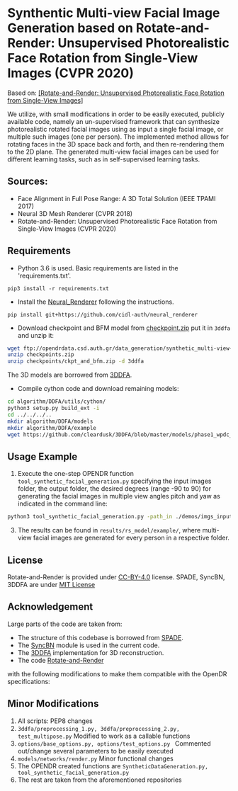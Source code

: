 # Synthentic Multi-view Facial Image Generation based on Rotate-and-Render: Unsupervised Photorealistic Face Rotation from Single-View Images (CVPR 2020)

Based on: [[Rotate-and-Render: Unsupervised Photorealistic Face Rotation from Single-View Images]](https://arxiv.org/abs/2003.08124)

We utilize, with small modifications in order to be easily executed, publicly available code, namely an un-supervised framework that can synthesize photorealistic rotated facial images using as input  a single facial image, or multiple such images (one per person).
The implemented method allows for rotating faces in the 3D space back and forth, and then re-rendering them to the 2D plane.
The generated multi-view facial images can be used for different learning tasks, such as in self-supervised learning tasks.

## Sources:
* Face Alignment in Full Pose Range: A 3D Total Solution (IEEE TPAMI 2017)
* Neural 3D Mesh Renderer (CVPR 2018)
* Rotate-and-Render: Unsupervised Photorealistic Face Rotation from Single-View Images (CVPR 2020)

## Requirements
* Python 3.6 is used. Basic requirements are listed in the 'requirements.txt'.

```
pip3 install -r requirements.txt
```
* Install the [Neural_Renderer](https://github.com/daniilidis-group/neural_renderer) following the instructions.
```
pip install git+https://github.com/cidl-auth/neural_renderer
```

* Download checkpoint and BFM model from [checkpoint.zip](ftp://opendrdata.csd.auth.gr/data_generation/synthetic_multi-view-facial-generator/ckpt_and_bfm.zip) put it in ```3ddfa``` and unzip it:
```bash
wget ftp://opendrdata.csd.auth.gr/data_generation/synthetic_multi-view-facial-generator/checkpoints.zip
unzip checkpoints.zip
unzip checkpoints/ckpt_and_bfm.zip -d 3ddfa
```
The 3D models are borrowed from [3DDFA](https://github.com/cleardusk/3DDFA).

* Compile cython code and download remaining models:
```bash
cd algorithm/DDFA/utils/cython/
python3 setup.py build_ext -i
cd ../../../..
mkdir algorithm/DDFA/models
mkdir algorithm/DDFA/example
wget https://github.com/cleardusk/3DDFA/blob/master/models/phase1_wpdc_vdc.pth.tar?raw=true -O algorithm/DDFA/models/phase1_wpdc_vdc.pth.tar
```

## Usage Example

1.	Execute the one-step OPENDR function ```tool_synthetic_facial_generation.py``` specifying the input images folder, the output folder, the desired degrees (range -90 to 90) for generating the facial images in multiple view angles pitch and yaw as indicated in the command line: 
```sh
python3 tool_synthetic_facial_generation.py -path_in ./demos/imgs_input/ -path_3ddfa ./algorithm/DDFA/ -save_path ./results -val_yaw 10, 40 -val_pitch 10, 30 -device cuda
```

3. The results can be found in ```results/rs_model/example/```, where multi-view facial images are generated for every person in a respective folder.


## License 
Rotate-and-Render is provided under [CC-BY-4.0](https://github.com/Hangz-nju-cuhk/Rotate-and-Render/blob/master/LICENSE) license.
SPADE, SyncBN, 3DDFA are under [MIT License](https://github.com/tasostefas/opendr_internal/blob/synthetic-multi-view-facial-generator/projects/data_generation/synthetic-multi-view-facial-image-generation/3ddfa/LICENSE)

## Acknowledgement
Large parts of the code are taken from: 
* The structure of this codebase is borrowed from [SPADE](https://github.com/NVlabs/SPADE).
* The [SyncBN](https://github.com/vacancy/Synchronized-BatchNorm-PyTorch) module is used in the current code.
* The [3DDFA](https://github.com/cleardusk/3DDFA) implementation for 3D reconstruction.
* The code [Rotate-and-Render](https://github.com/Hangz-nju-cuhk/Rotate-and-Render/)  
  
with the following modifications to make them compatible with the OpenDR specifications:
## Minor Modifications
1. All scripts: PEP8 changes
2. ```3ddfa/preprocessing_1.py, 3ddfa/preprocessing_2.py, test_multipose.py``` Modified to work as a callable functions
3. ```options/base_options.py, options/test_options.py ``` Commented out/change several parameters to be easily executed 
4. ```models/networks/render.py``` Minor functional changes
5. The OPENDR created functions are ```SyntheticDataGeneration.py, tool_synthetic_facial_generation.py```
6. The rest are taken from the aforementioned repositories

